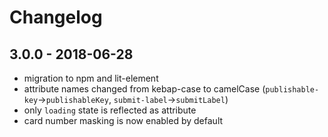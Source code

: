 # Changelog

## 3.0.0 - 2018-06-28

* migration to npm and lit-element
* attribute names changed from kebap-case to camelCase (`publishable-key`->`publishableKey`, `submit-label`->`submitLabel`)
* only `loading` state is reflected as attribute
* card number masking is now enabled by default